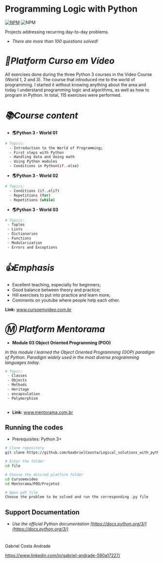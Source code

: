 # Programming Logic with Python
[![NPM](https://img.shields.io/npm/l/react)](https://github.com/GaabrielCoosta/Changelle_HandTalk/blob/main/LICENSE)
![NPM](https://img.shields.io/static/v1?label=Python&message=3.10&color=<COLOR>&logo=python)
 
 
 Projects addressing recurring day-to-day problems.
 - *There are more than 100 questions solved!*


# *🦗Platform Curso em Vídeo*

All exercises done during the three Python 3 courses in the Video Course (World 1, 2 and 3). The course that introduced me to the world of programming. I started it without knowing anything about the area and today I understand programming logic and algorithms, as well as how to program in Python. In total, 115 exercises were performed.

# *📚Course content*
- **🌎Python 3 - World 01**
```bash
# Topics:
  - Introduction to the World of Programming;
  - First steps with Python
  - Handling data and doing math
  - Using Python modules
  - Conditions in Python(if..else)
```


- **🌎Python 3 - World 02**
```bash
# Topics:
  - Conditions (if..elif)
  - Repetitions (for)
  - Repetitions (while)
```

- **🌎Python 3 - World 03**
```bash
# Topics:
 - Tuples
 - Lists
 - Dictionaries
 - Functions
 - Modularization
 - Errors and Exceptions
```
# *👍Emphasis*
- Excellent teaching, especially for beginners;
- Good balance between theory and practice;
- Hill exercises to put into practice and learn more;
- Comments on youtube where people help each other.



**Link:**
   www.cursoemvideo.com.br
    
    
    
# *Ⓜ️ Platform Mentorama*
- **Module 03 Object Oriented Programming (POO)**

*In this module I learned the Object Oriented Programming (OOP) paradigm of Python. Paradigm widely used in the most diverse programming languages today.*
```bash
# Topic:
 - Classes
 - Objects
 - Methods
 - Heritage
 - encapsulation
 - Polymorphism
 
```
- **Link:**
www.mentorama.com.br

## Running the codes
- Prerequisites: Python 3+

```bash
# Clone repository
git clone https://github.com/GaabrielCoosta/Logical_solutions_with_python

# Enter the folder
cd file

# Choose the desired platform folder
cd Cursoemvideo
cd Mentorama/POO/Projeto3

# Open pdf file
Choose the problem to be solved and run the corresponding .py file
```

## Support Documentation

- *Use the official Python documentation
    [https://docs.python.org/3/](https://docs.python.org/3/)*


# 

Gabriel Costa Andrade

https://www.linkedin.com/in/gabriel-andrade-590a17227/
